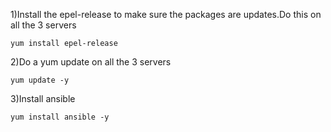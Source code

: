 1)Install the epel-release to make sure the packages are updates.Do this on all the 3 servers



```
yum install epel-release
```


2)Do a yum update on all the 3 servers


```
yum update -y
```

3)Install ansible

```
yum install ansible -y
```
